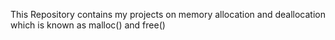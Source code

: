 This Repository contains my projects on memory allocation and deallocation which is known as malloc() and free()
